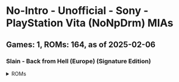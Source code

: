 # No-Intro - Unofficial - Sony - PlayStation Vita (NoNpDrm) MIAs
## Games: 1, ROMs: 164, as of 2025-02-06
### Slain - Back from Hell (Europe) (Signature Edition)
<details>
<summary>ROMs</summary>

PCSB01126\eboot.bin, CRC: 89744e39

PCSB01126\Media\globalgamemanagers, CRC: 62cc1d09

PCSB01126\Media\globalgamemanagers.assets, CRC: b25bea42

PCSB01126\Media\level0, CRC: 70f20fd2

PCSB01126\Media\level1, CRC: 699cf77c

PCSB01126\Media\level10, CRC: 7a2103e2

PCSB01126\Media\level11, CRC: b2a5cc11

PCSB01126\Media\level12, CRC: 3e932ecc

PCSB01126\Media\level13, CRC: 8011bd7f

PCSB01126\Media\level14, CRC: 29cfa9f5

PCSB01126\Media\level15, CRC: a27d28f8

PCSB01126\Media\level16, CRC: e87875e8

PCSB01126\Media\level17, CRC: 71c65f05

PCSB01126\Media\level18, CRC: ede18e4e

PCSB01126\Media\level19, CRC: 1106eb1b

PCSB01126\Media\level2, CRC: de030447

PCSB01126\Media\level20, CRC: 55f08fd5

PCSB01126\Media\level3, CRC: bd955d8e

PCSB01126\Media\level4, CRC: cf759d16

PCSB01126\Media\level5, CRC: 53914742

PCSB01126\Media\level6, CRC: d213154d

PCSB01126\Media\level7, CRC: 4dd0fb1d

PCSB01126\Media\level8, CRC: d8a03ba0

PCSB01126\Media\level9, CRC: 704c90a8

PCSB01126\Media\Managed\Assembly-CSharp-firstpass.dll, CRC: e71eef87

PCSB01126\Media\Managed\Assembly-CSharp.dll, CRC: c6300fd6

PCSB01126\Media\Managed\Mono.Posix.dll, CRC: 1df7c1bc

PCSB01126\Media\Managed\Mono.Security.dll, CRC: 9f4e3f4f

PCSB01126\Media\Managed\mono\2.0\machine.config, CRC: 7a4fe15e

PCSB01126\Media\Managed\mscorlib.dll, CRC: bf4a430a

PCSB01126\Media\Managed\SonyNP.dll, CRC: 24bff13a

PCSB01126\Media\Managed\SonyVitaSavedGames.dll, CRC: 518525c7

PCSB01126\Media\Managed\System.Configuration.dll, CRC: 9dc6d269

PCSB01126\Media\Managed\System.Core.dll, CRC: 31004009

PCSB01126\Media\Managed\System.dll, CRC: 67d713ff

PCSB01126\Media\Managed\System.Security.dll, CRC: a838eb89

PCSB01126\Media\Managed\System.Xml.dll, CRC: 5ecbc3cb

PCSB01126\Media\Managed\UnityEngine.dll, CRC: afd926fd

PCSB01126\Media\Managed\UnityEngine.dll.mdb, CRC: b92d0ef6

PCSB01126\Media\Managed\UnityEngine.Networking.dll, CRC: 031627b1

PCSB01126\Media\Managed\UnityEngine.UI.dll, CRC: c1e796ad

PCSB01126\Media\Modules\mono-vita.suprx, CRC: 7a14238c

PCSB01126\Media\Modules\MonoAssembliesPSP2.suprx, CRC: cc60b0d8

PCSB01126\Media\Modules\pthread.suprx, CRC: 5139c5ac

PCSB01126\Media\Modules\SUPRXManager.suprx, CRC: 0fc8d0dc

PCSB01126\Media\Plugins\SavedGames.suprx, CRC: 51e3a49c

PCSB01126\Media\Plugins\SavedGames.suprx.b.suprx, CRC: 5021a477

PCSB01126\Media\Plugins\SavedGames_stub.a, CRC: 772d8929

PCSB01126\Media\Plugins\UnityNpToolkit.suprx, CRC: 6771c3e2

PCSB01126\Media\Plugins\UnityNpToolkit.suprx.b.suprx, CRC: e21820aa

PCSB01126\Media\Plugins\UnityNpToolkit_stub.a, CRC: 24113ffb

PCSB01126\Media\resources.assets, CRC: 13931c29

PCSB01126\Media\resources.assets.resS, CRC: 7e062157

PCSB01126\Media\resources.resource, CRC: 93d43821

PCSB01126\Media\Resources\unity default resources, CRC: 2096cb00

PCSB01126\Media\Resources\unity_builtin_extra, CRC: bd9d0651

PCSB01126\Media\sharedassets0.assets, CRC: 9e5ba400

PCSB01126\Media\sharedassets1.assets, CRC: 6b4d7665

PCSB01126\Media\sharedassets1.assets.resS, CRC: 3df3a3f1

PCSB01126\Media\sharedassets10.assets, CRC: 62635b0f

PCSB01126\Media\sharedassets10.assets.resS, CRC: d81decb7

PCSB01126\Media\sharedassets11.assets, CRC: 2cd69df9

PCSB01126\Media\sharedassets11.assets.resS, CRC: 723ef54a

PCSB01126\Media\sharedassets12.assets, CRC: e1919d1d

PCSB01126\Media\sharedassets12.assets.resS, CRC: 18a45f9c

PCSB01126\Media\sharedassets13.assets, CRC: 43c90589

PCSB01126\Media\sharedassets13.assets.resS, CRC: c3be5554

PCSB01126\Media\sharedassets14.assets, CRC: 19ed20b1

PCSB01126\Media\sharedassets14.assets.resS, CRC: 60edc77b

PCSB01126\Media\sharedassets15.assets, CRC: 9ae748b9

PCSB01126\Media\sharedassets15.assets.resS, CRC: e5e4de3e

PCSB01126\Media\sharedassets16.assets, CRC: 5d380ce8

PCSB01126\Media\sharedassets16.assets.resS, CRC: 6c79640f

PCSB01126\Media\sharedassets17.assets, CRC: 638543e9

PCSB01126\Media\sharedassets17.assets.resS, CRC: 4da8266a

PCSB01126\Media\sharedassets18.assets, CRC: 6484a786

PCSB01126\Media\sharedassets18.assets.resS, CRC: 31308c29

PCSB01126\Media\sharedassets19.assets, CRC: 3428ea0a

PCSB01126\Media\sharedassets19.assets.resS, CRC: 545ede53

PCSB01126\Media\sharedassets2.assets, CRC: 5ea4244c

PCSB01126\Media\sharedassets2.assets.resS, CRC: 40c5d955

PCSB01126\Media\sharedassets20.assets, CRC: 3973e509

PCSB01126\Media\sharedassets20.assets.resS, CRC: ba818293

PCSB01126\Media\sharedassets3.assets, CRC: c7d0810a

PCSB01126\Media\sharedassets3.assets.resS, CRC: 0b9dd3ac

PCSB01126\Media\sharedassets4.assets, CRC: 4fadb03b

PCSB01126\Media\sharedassets4.assets.resS, CRC: 82a2f588

PCSB01126\Media\sharedassets5.assets, CRC: d41ce886

PCSB01126\Media\sharedassets5.assets.resS, CRC: b1615e18

PCSB01126\Media\sharedassets6.assets, CRC: 02a8c731

PCSB01126\Media\sharedassets6.assets.resS, CRC: e437527d

PCSB01126\Media\sharedassets7.assets, CRC: 7fd1f4cc

PCSB01126\Media\sharedassets7.assets.resS, CRC: f0c3719f

PCSB01126\Media\sharedassets8.assets, CRC: 37338cf1

PCSB01126\Media\sharedassets8.assets.resS, CRC: 9637f433

PCSB01126\Media\sharedassets9.assets, CRC: e95d6f10

PCSB01126\Media\sharedassets9.assets.resS, CRC: c08509c0

PCSB01126\Media\StreamingAssets\SaveIcon.png, CRC: b1c68374

PCSB01126\sce_module\libc.suprx, CRC: 1fe0b711

PCSB01126\sce_module\libface.suprx, CRC: 1b718583

PCSB01126\sce_module\libfios2.suprx, CRC: 78d5528a

PCSB01126\sce_module\libsmart.suprx, CRC: 8f4cebb6

PCSB01126\sce_module\libult.suprx, CRC: 99a98e1e

PCSB01126\sce_pfs\files.db, CRC: 582dbba5

PCSB01126\sce_pfs\unicv.db, CRC: 50d657c0

PCSB01126\sce_sys\about\right.suprx, CRC: de0b3867

PCSB01126\sce_sys\clearsign, CRC: 99d33b5a

PCSB01126\sce_sys\icon0.png, CRC: c2d668aa

PCSB01126\sce_sys\keystone, CRC: 85f8ad72

PCSB01126\sce_sys\livearea\contents\bg0.png, CRC: 864f6121

PCSB01126\sce_sys\livearea\contents\default_gate.png, CRC: f1063c14

PCSB01126\sce_sys\livearea\contents\template.xml, CRC: 02cf2515

PCSB01126\sce_sys\manual\001.png, CRC: 0a4be9cb

PCSB01126\sce_sys\manual\002.png, CRC: 10747f85

PCSB01126\sce_sys\manual\003.png, CRC: eecb9878

PCSB01126\sce_sys\manual\004.png, CRC: 9094f55a

PCSB01126\sce_sys\manual\005.png, CRC: 43c48c89

PCSB01126\sce_sys\manual\006.png, CRC: fe2e313b

PCSB01126\sce_sys\manual\007.png, CRC: abcc1546

PCSB01126\sce_sys\manual\008.png, CRC: 29b8ee6e

PCSB01126\sce_sys\manual\009.png, CRC: 8b9da030

PCSB01126\sce_sys\manual\010.png, CRC: 99e04957

PCSB01126\sce_sys\manual\011.png, CRC: 8a338e0a

PCSB01126\sce_sys\manual\02\001.png, CRC: fc33d7bb

PCSB01126\sce_sys\manual\02\002.png, CRC: 2178e0b7

PCSB01126\sce_sys\manual\02\003.png, CRC: 37ca1478

PCSB01126\sce_sys\manual\02\004.png, CRC: 4a335979

PCSB01126\sce_sys\manual\02\005.png, CRC: 891fa16e

PCSB01126\sce_sys\manual\02\006.png, CRC: 65e5b86a

PCSB01126\sce_sys\manual\02\007.png, CRC: daa2c8c8

PCSB01126\sce_sys\manual\02\008.png, CRC: a2b3a16f

PCSB01126\sce_sys\manual\03\001.png, CRC: 2376e4d7

PCSB01126\sce_sys\manual\03\002.png, CRC: 47b105dd

PCSB01126\sce_sys\manual\03\003.png, CRC: 372be770

PCSB01126\sce_sys\manual\03\004.png, CRC: 422afd17

PCSB01126\sce_sys\manual\03\005.png, CRC: 5b39701f

PCSB01126\sce_sys\manual\03\006.png, CRC: d6af8fb6

PCSB01126\sce_sys\manual\03\007.png, CRC: 373a7d20

PCSB01126\sce_sys\manual\03\008.png, CRC: ef87171d

PCSB01126\sce_sys\manual\04\001.png, CRC: 361bde5c

PCSB01126\sce_sys\manual\04\002.png, CRC: 1697918a

PCSB01126\sce_sys\manual\04\003.png, CRC: b6f465f1

PCSB01126\sce_sys\manual\04\004.png, CRC: 25fabd48

PCSB01126\sce_sys\manual\04\005.png, CRC: 5e741e8d

PCSB01126\sce_sys\manual\04\006.png, CRC: c258234a

PCSB01126\sce_sys\manual\04\007.png, CRC: 29fc596b

PCSB01126\sce_sys\manual\04\008.png, CRC: eb4e7a34

PCSB01126\sce_sys\manual\05\001.png, CRC: c5c4577c

PCSB01126\sce_sys\manual\05\002.png, CRC: 8d133cf9

PCSB01126\sce_sys\manual\05\003.png, CRC: 8d8e0bda

PCSB01126\sce_sys\manual\05\004.png, CRC: 78758d47

PCSB01126\sce_sys\manual\05\005.png, CRC: b9f54947

PCSB01126\sce_sys\manual\05\006.png, CRC: a4898719

PCSB01126\sce_sys\manual\05\007.png, CRC: bc0858ab

PCSB01126\sce_sys\manual\05\008.png, CRC: c8c02ff8

PCSB01126\sce_sys\nptitle.dat, CRC: 2f67611b

PCSB01126\sce_sys\package\body.bin, CRC: d778e9cc

PCSB01126\sce_sys\package\head.bin, CRC: a9eb50c2

PCSB01126\sce_sys\package\stat.bin, CRC: 7f8cad18

PCSB01126\sce_sys\package\tail.bin, CRC: 48e10cc9

PCSB01126\sce_sys\package\work.bin, CRC: 9371a165

PCSB01126\sce_sys\param.sfo, CRC: f3cf766c

PCSB01126\sce_sys\pic0.png, CRC: fb7c9372

PCSB01126\sce_sys\trophy\NPWR11872_00\TROPHY.TRP, CRC: 4802aa1e
</details>

